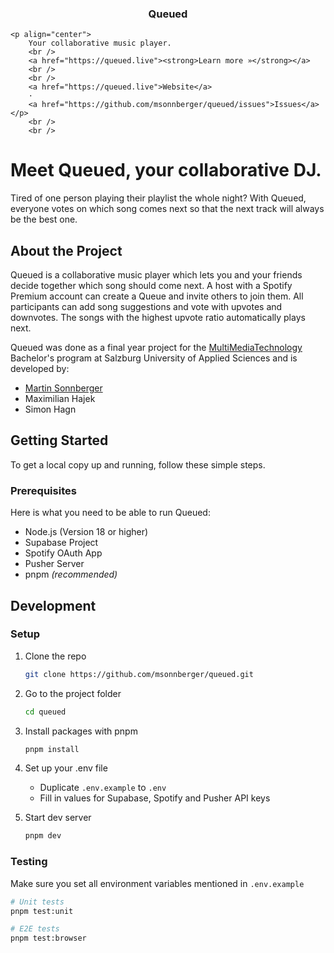 <p align="center">
    <h3 align="center">Queued</h3>

    <p align="center">
    	Your collaborative music player.
    	<br />
    	<a href="https://queued.live"><strong>Learn more »</strong></a>
    	<br />
    	<br />
    	<a href="https://queued.live">Website</a>
    	·
    	<a href="https://github.com/msonnberger/queued/issues">Issues</a>
    </p>
    	<br />
    	<br />

</p>

# Meet Queued, your collaborative DJ.

Tired of one person playing their playlist the whole night? With Queued, everyone votes on which song comes next so that the next track will always be the best one.

## About the Project

Queued is a collaborative music player which lets you and your friends decide together
which song should come next. A host with a Spotify Premium account can create a Queue
and invite others to join them. All participants can add song suggestions and vote
with upvotes and downvotes. The songs with the highest upvote ratio automatically plays next.

Queued was done as a final year project for the
[MultiMediaTechnology](https://www.fh-salzburg.ac.at/en/study/ct/multimediatechnology-bachelor) Bachelor's program at Salzburg University of Applied Sciences and is developed by:

- [Martin Sonnberger](https://msonnberger.com)
- Maximilian Hajek
- Simon Hagn

## Getting Started

To get a local copy up and running, follow these simple steps.

### Prerequisites

Here is what you need to be able to run Queued:

- Node.js (Version 18 or higher)
- Supabase Project
- Spotify OAuth App
- Pusher Server
- pnpm _(recommended)_

## Development

### Setup

1. Clone the repo

   ```sh
   git clone https://github.com/msonnberger/queued.git
   ```

1. Go to the project folder

   ```sh
   cd queued
   ```

1. Install packages with pnpm

   ```sh
   pnpm install
   ```

1. Set up your .env file

   - Duplicate `.env.example` to `.env`
   - Fill in values for Supabase, Spotify and Pusher API keys

1. Start dev server

   ```sh
   pnpm dev
   ```

### Testing

Make sure you set all environment variables mentioned in `.env.example`

```sh
# Unit tests
pnpm test:unit

# E2E tests
pnpm test:browser
```
